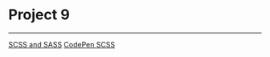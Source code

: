 # Project 9
---
[SCSS and SASS](https://sass-lang.com/)
[CodePen SCSS](https://codepen.io/behshad/pen/WNaZVVQ)
